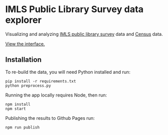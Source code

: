 # IMLS Public Library Survey data explorer

Visualizing and analyzing [IMLS public library survey](https://www.imls.gov/research-evaluation/data-collection/public-libraries-survey) data and [Census](https://data.census.gov/) data.

[View the interface.](https://beefoo.github.io/imls-data-explorer/)

## Installation

To re-build the data, you will need Python installed and run:

```
pip install -r requirements.txt
python preprocess.py
```

Running the app locally requires Node, then run:

```
npm install
npm start
```

Publishing the results to Github Pages run:

```
npm run publish
```
